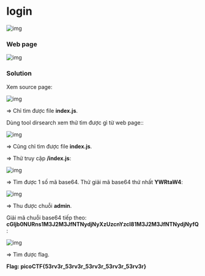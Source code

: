 # login
![img](212)

### Web page
![img](213)

### Solution

Xem source page: 

![img](214)

=> Chỉ tìm được file **index.js**.

Dùng tool dirsearch xem thử tìm được gì từ web page::

![img](215)

=> Cũng chỉ tìm được file **index.js**.

=> Thử truy cập **/index.js**:

![img](216)

=> Tìm được 1 số mã base64. Thử giải mã base64 thứ nhất **YWRtaW4**:

![img](217)

=> Thu được chuỗi **admin**.

Giải mã chuỗi base64 tiếp theo: **cGljb0NURns1M3J2M3JfNTNydjNyXzUzcnYzcl81M3J2M3JfNTNydjNyfQ**: 

![img](218)

=> Tìm được flag.

**Flag: picoCTF{53rv3r_53rv3r_53rv3r_53rv3r_53rv3r}**
